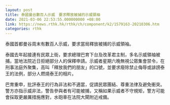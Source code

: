 ```yaml
---
layout: post
title: 泰國曼谷數百人示威　要求釋放被捕的示威領袖
date: 2021-03-06 22:53:55.000000000 +08:00
link: https://news.rthk.hk/rthk/ch/component/k2/1579163-20210306.htm
categories: rthk
---
```


泰國首都曼谷周末有數百人示威，要求當局釋放被捕的示威領袖。

泰國去年起接連有民眾上街，要求總理巴育下台及改革君主制，多名示威領袖被捕，當地法院近日拒絕部分人的保釋申請。示威者星期六晚無視公眾集會禁令，在刑事法庭外聚集，高叫「釋放我們的朋友」的口號，並要求廢除禁止侮辱或誹謗泰王的法例，部分人燃燒泰王的相片。

巴育重申，批評泰王的行為非法和不適當，促請民眾團結、尊重法律及避免衝突。警方亦指示威非法，警告參與者有可能被捕，又稱如果示威者不守規矩，警方可能會採取更嚴厲措施應對，水砲車在法院大閘附近戒備。
